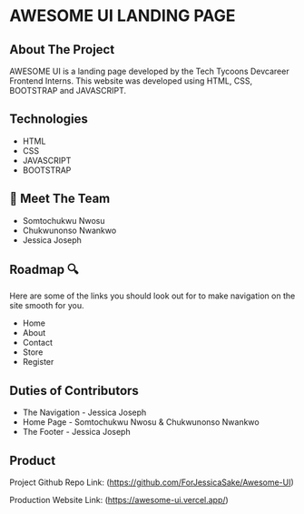 # AWESOME UI LANDING PAGE

## About The Project 

AWESOME UI is a landing page developed by the Tech Tycoons Devcareer Frontend Interns. This website was developed using HTML, CSS, BOOTSTRAP and JAVASCRIPT.

## Technologies 
- HTML
- CSS
- JAVASCRIPT
- BOOTSTRAP

## 👋  Meet The Team

- Somtochukwu Nwosu
- Chukwunonso Nwankwo
- Jessica Joseph

## Roadmap 🔍
Here are some of the links you should look out for to make navigation on the site smooth for you. 

- Home
- About  
- Contact
- Store
- Register

## Duties of Contributors 

- The Navigation - Jessica Joseph
- Home Page - Somtochukwu Nwosu & Chukwunonso Nwankwo
- The Footer - Jessica Joseph

## Product 

Project Github Repo Link: (https://github.com/ForJessicaSake/Awesome-UI)

Production Website Link: (https://awesome-ui.vercel.app/)
